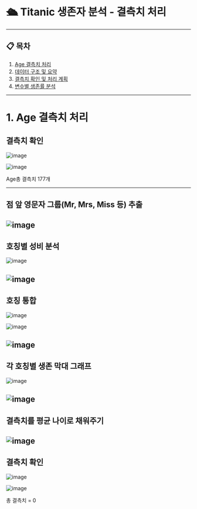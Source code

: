 # 🛳 Titanic 생존자 분석 - 결측치 처리


---

## 📋 목차

1. [Age 결측치 처리](#1-Age-결측치-처리)  
2. [데이터 구조 및 요약](#2-데이터-구조-및-요약)  
3. [결측치 확인 및 처리 계획](#3-결측치-확인-및-처리-계획)  
4. [변수별 생존률 분석](#4-변수별-생존률-분석)

---
# 1. Age 결측치 처리

## 결측치 확인  
![image](https://github.com/user-attachments/assets/7cf3a53c-23ec-4460-97dd-09ab82137c70)  

![image](https://github.com/user-attachments/assets/fa015a99-2a6f-4eb4-bad5-f0d93e8dcd72)


Age총 결측치 177개

---

## 점 앞 영문자 그룹(Mr, Mrs, Miss 등) 추출  

![image](https://github.com/user-attachments/assets/fbc0765b-cdf4-424e-a724-a3d7dc07107d)
---

## 호칭별 성비 분석  

![image](https://github.com/user-attachments/assets/45b17a1f-097c-471e-85ff-761d50e130e8)

![image](https://github.com/user-attachments/assets/f00ee030-b583-469e-a804-90177e8f30c7)
---

## 호칭 통합

![image](https://github.com/user-attachments/assets/a789bd9a-e65a-4696-8db3-31d460516d03)

![image](https://github.com/user-attachments/assets/7a31d676-ad98-460d-a357-bf00e3beab47)

![image](https://github.com/user-attachments/assets/804f6eec-05b9-4675-bb96-5e0b1f78076a)
---

## 각 호칭별 생존 막대 그래프

![image](https://github.com/user-attachments/assets/959fb708-ce14-4bd0-a8de-4ce89b8ae588)

![image](https://github.com/user-attachments/assets/ea0beb32-6c7c-4eff-81d9-abbe586421d3)
---

## 결측치를 평균 나이로 채워주기

![image](https://github.com/user-attachments/assets/691a4fa5-4780-4985-93e6-d21ca76753c1)
---

## 결측치 확인
![image](https://github.com/user-attachments/assets/11559a10-028d-4e1d-9ce8-02d8b1891355)

![image](https://github.com/user-attachments/assets/31c2bc15-e8ec-4bbb-90fe-b49d5ddf522e)

총 결측치 = 0











